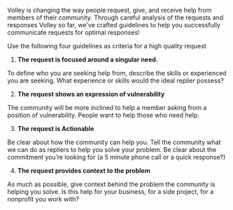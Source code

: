 Volley is changing the way people request, give, and receive help from members of their community. Through careful analysis of the requests and responses Volley so far, we've crafted guidelines to help you successfully communicate requests for optimal responses!

Use the following four guidelines as criteria for a high quality request

1. **The request is focused around a singular need.**

To define who you are seeking help from, describe the skills or experienced you are seeking.  What experience or skills would the ideal replier possess?  

2. **The request shows an expression of vulnerability** 

The community will be more inclined to help a member asking from a position of vulnerability.  People want to help those who need help.  

3. **The request is Actionable**

Be clear about how the community can help you. Tell the community what we can do as repliers to help you solve your problem. Be clear about the commitment you’re looking for (a 5 minute phone call or a quick response?)

4. **The request provides context to the problem**

As much as possible, give context behind the problem the community is helping you solve.  Is this help for your business, for a side project, for a nonprofit you work with? 
